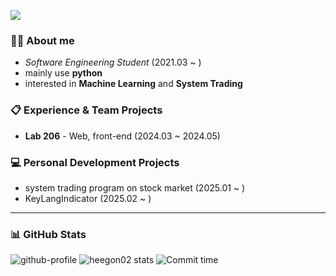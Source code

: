 <a href="https://hits.seeyoufarm.com"><img src="https://hits.seeyoufarm.com/api/count/incr/badge.svg?url=https%3A%2F%2Fgithub.com%2Fhuigon-kim&count_bg=%2379C83D&title_bg=%23555555&icon=&icon_color=%23E7E7E7&title=hits&edge_flat=false"/></a>

### 🙋‍♂️ About me
- *Software Engineering Student* (2021.03 ~ )
- mainly use **python**
- interested in **Machine Learning** and **System Trading**

### 📋 Experience & Team Projects
- **Lab 206** - Web, front-end (2024.03 ~ 2024.05)

### 💻 Personal Development Projects
- system trading program on stock market (2025.01 ~ )
- KeyLangIndicator (2025.02 ~ )

---
### 📊 GitHub Stats
![github-profile](http://github-profile-summary-cards.vercel.app/api/cards/profile-details?username=heegon02&theme=vue)
![heegon02 stats](http://github-profile-summary-cards.vercel.app/api/cards/stats?username=heegon02&theme=vue)
![Commit time](http://github-profile-summary-cards.vercel.app/api/cards/productive-time?username=heegon02&theme=vue&utcOffset=9)
